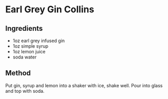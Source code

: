 # Earl Grey Gin Collins

## Ingredients

- 1oz earl grey infused gin
- 1oz simple syrup
- 1oz lemon juice
- soda water

## Method

Put gin, syrup and lemon into a shaker with ice, shake well.
Pour into glass and top with soda.
